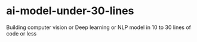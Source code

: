 # ai-model-under-30-lines
Building computer vision or Deep learning or NLP model in 10 to 30 lines of code or less
